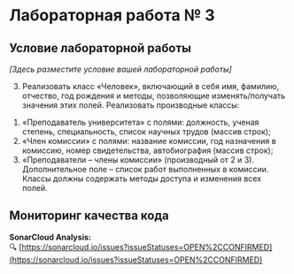 # Лабораторная работа № 3

## Условие лабораторной работы

*[Здесь разместите условие вашей лабораторной работы]*

3. Реализовать класс «Человек», включающий в себя имя, фамилию, отчество, год рождения и методы, позволяющие изменять/получать значения этих полей.
Реализовать производные классы:
1) «Преподаватель университета» с полями: должность, ученая степень, специальность, список научных трудов (массив строк);
2) «Член комиссии» с полями: название комиссии, год назначения в комиссию, номер свидетельства, автобиография (массив строк);
3) «Преподаватели – члены комиссии» (производный от 2 и 3). Дополнительное поле – список работ выполненных в комиссии.
Классы должны содержать методы доступа и изменения всех полей.


## Мониторинг качества кода

**SonarCloud Analysis:**  
🔍 [https://sonarcloud.io/issues?issueStatuses=OPEN%2CCONFIRMED](https://sonarcloud.io/issues?issueStatuses=OPEN%2CCONFIRMED)
